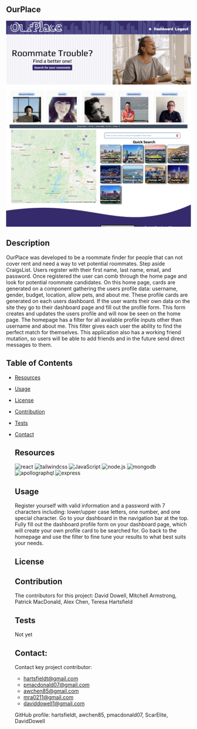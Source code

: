   ## OurPlace

  ![](img/Screen%20Shot%202023-01-11%20at%209.35.25%20AM.png)
  ![](img/Screen%20Shot%202023-01-11%20at%209.36.07%20AM.png)

  ## Description
  OurPlace was developed to be a roommate finder for people that can not cover rent and need a way to vet potential roommates. Step aside CraigsList. Users register with their first name, last name, email, and password. Once registered the user can comb through the home page and look for potential roommate candidates. On this home page, cards are generated on a component gathering the users profile data: username, gender, budget, location, allow pets, and about me. These profile cards are generated on each users dashboard. If the user wants their own data on the site they go to their dashboard page and fill out the profile form. This form creates and updates the users profile and will now be seen on the home page. The homepage has a filter for all available profile inputs other than username and about me. This filter gives each user the ability to find the perfect match for themselves. This application also has a working friend mutation, so users will be able to add friends and in the future send direct messages to them.

  ## Table of Contents
  
* [Resources](#resources)
* [Usage](#usage)
* [License](#license)
* [Contribution](#contribution)
* [Tests](#tests)
* [Contact](#contact)
      

  ## Resources

  ![react](https://img.shields.io/badge/react-61DAFB.svg?style=for-the-badge&logo=react&logoColor=white)
  ![tailwindcss](https://img.shields.io/badge/tailwindcss-06B6D4.svg?style=for-the-badge&logo=tailwindcss&logoColor=white)
  ![JavaScript](https://img.shields.io/badge/-javascript-F7DF1E.svg?style=for-the-badge&logo=javascript&logoColor=white)
  ![node.js](https://img.shields.io/badge/-node.js-339933.svg?style=for-the-badge&logo=node.js&logoColor=white)
  ![mongodb](https://img.shields.io/badge/-mongodb-47A248.svg?style=for-the-badge&logo=mongodb&logoColor=white)
  ![apollographql](https://img.shields.io/badge/-apollographql-311C87.svg?style=for-the-badge&logo=apollographql&logoColor=white)
  ![express](https://img.shields.io/badge/-express-000000.svg?style=for-the-badge&logo=express&logoColor=white)

  ## Usage
  Register yourself with valid information and a password with 7 characters including: lower/upper case letters, one number, and one special character. Go to your dashboard in the navigation bar at the top. Fully fill out the dashboard profile form on your dashboard page, which will create your own profile card to be searched for. Go back to the homepage and use the filter to fine tune your results to what best suits your needs.

  ## License 
  

  ## Contribution
  The contributors for this project: David Dowell, Mitchell Armstrong, Patrick MacDonald, Alex Chen, Teresa Hartsfield

  ## Tests
  Not yet

  ## Contact:
  Contact key project contributor: 
  - hartsfieldt@gmail.com 
  - pmacdonald07@gmail.com 
  - awchen85@gmail.com 
  - mra0211@gmail.com 
  - daviddowell1@gmail.com
  

  GitHub profile: hartsfieldt, awchen85, pmacdonald07, ScarElite, DavidDowell
